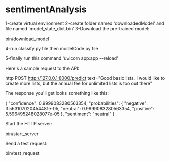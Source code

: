 # sentimentAnalysis
1-create virtual environment
2-create folder named 'downloadedModel' and file named 'model_state_dict.bin'
3-Download the pre-trained model:

bin/download_model

4-run classify.py file then modelCode.py file 

5-finally run this command 'uvicorn app:app --reload'

Here's a sample request to the API:

http POST http://127.0.0.1:8000/predict text="Good basic lists, i would like to create more lists, but the annual fee for unlimited lists is too out there"

The response you'll get looks something like this:

{
    "confidence": 0.9999083280563354,
    "probabilities": {
        "negative": 3.563107020454481e-05,
        "neutral": 0.9999083280563354,
        "positive": 5.596495248028077e-05
    },
    "sentiment": "neutral"
}


Start the HTTP server:

bin/start_server

Send a test request:

bin/test_request
